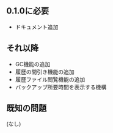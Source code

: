 
## 0.1.0に必要

* ドキュメント追加

## それ以降

* GC機能の追加
* 履歴の間引き機能の追加
* 履歴ファイル閲覧機能の追加
* バックアップ所要時間を表示する機構

## 既知の問題

(なし)